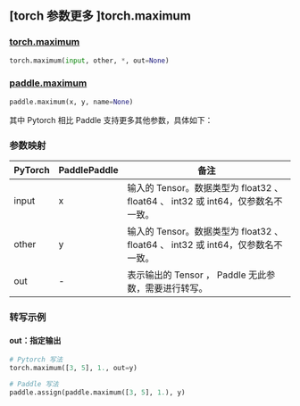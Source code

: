 ## [torch 参数更多 ]torch.maximum

### [torch.maximum](https://pytorch.org/docs/stable/generated/torch.maximum.html#torch.maximum)

```python
torch.maximum(input, other, *, out=None)
```

### [paddle.maximum](https://www.paddlepaddle.org.cn/documentation/docs/zh/api/paddle/maximum_cn.html)

```python
paddle.maximum(x, y, name=None)
```

其中 Pytorch 相比 Paddle 支持更多其他参数，具体如下：
### 参数映射
| PyTorch       | PaddlePaddle | 备注                                                   |
| ------------- | ------------ | ------------------------------------------------------ |
| input         | x            | 输入的 Tensor。数据类型为 float32 、 float64 、 int32 或 int64，仅参数名不一致。|
| other         | y            | 输入的 Tensor。数据类型为 float32 、 float64 、 int32 或 int64，仅参数名不一致。  |
| out           | -            | 表示输出的 Tensor ， Paddle 无此参数，需要进行转写。    |


### 转写示例
#### out：指定输出
```python
# Pytorch 写法
torch.maximum([3, 5], 1., out=y)

# Paddle 写法
paddle.assign(paddle.maximum([3, 5], 1.), y)
```
